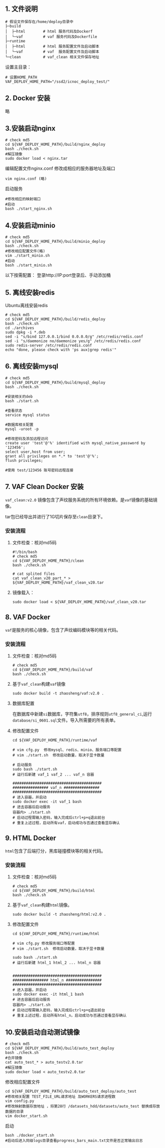 ## 1. 文件说明

```shell
# 假设文件保存在/home/deploy目录中
├─build
│  ├─html		 # html 服务代码及Dockerf
│  └─vaf		 # vaf 服务代码及Dockerfile
├─runtime
│  ├─html		 # html 服务配置文件及启动脚本
│  └─vaf		 # vaf  服务配置文件及启动脚本
└─clean          # vaf_clean 相关文件保存地址
```
设置主目录：
```shell
# 设置HOME_PATH
VAF_DEPLOY_HOME_PATH="/ssd2/icnoc_deploy_test/"
```



## 2. Docker 安装

略



## 3.安装启动nginx

```shell
# check md5
cd ${VAF_DEPLOY_HOME_PATH}/build/nginx_deploy
bash ./check.sh
#解压镜像
sudo docker load < nginx.tar
```
编辑配置文件nginx.conf 修改成相应的服务器地址及端口

```shell
vim nginx.conf (略)
```
启动服务

```shell
#修改相应的映射端口
#启动
bash ./start_nginx.sh
```

  

## 4.安装启动minio

```shell
# check md5
cd ${VAF_DEPLOY_HOME_PATH}/build/minio_deploy
bash ./check.sh
#修改相应配置文件(略)
vim ./start_minio.sh
#启动
bash ./start_minio.sh
```
以下按需配置：
登录http://IP:port登录后、手动添加桶




## 5. 离线安装redis

Ubuntu离线安装redis

```shell
# check md5
cd ${VAF_DEPLOY_HOME_PATH}/build/redis_deploy
bash ./check.sh
cd ./archives
sudo dpkg -i *.deb
sed -i "s/bind 127.0.0.1/bind 0.0.0.0/g" /etc/redis/redis.conf
sed -i "s/daemonize no/daemonize yes/g" /etc/redis/redis.conf
sudo redis-server /etc/redis/redis.conf
echo "done, please check with 'ps aux|grep redis'"
```



## 6. 离线安装mysql

```shell
# check md5
cd ${VAF_DEPLOY_HOME_PATH}/build/mysql_deploy
bash ./check.sh

#安装相关的deb
bash ./start.sh

#查看状态
service mysql status

#数据库相关配置
mysql -uroot -p

#修改密码及添加远程访问
create user 'test'@'%' identified with mysql_native_password by '123456';
select user,host from user;
grant all privileges on *.* to 'test'@'%';
flush privileges; 

#使用 test/123456 账号密码远程连接
```



## 7. VAF Clean Docker 安装

`vaf_clean:v2.0` 镜像包含了声纹服务系统的所有环境依赖。是`vaf`镜像的基础镜像。

tar包已经导出并进行了1G切片保存至`clean`目录下。

### 安装流程

1. 文件检查：核对md5码

   ```shell
   #!/bin/bash
   # check md5
   cd ${VAF_DEPLOY_HOME_PATH}/clean
   bash ./check.sh
   
   # cat splited files
   cat vaf_clean_v20_part_* > ${VAF_DEPLOY_HOME_PATH}/vaf_clean_v20.tar
   ```

2. 镜像载入：

   ```shell
   sudo docker load < ${VAF_DEPLOY_HOME_PATH}/vaf_clean_v20.tar
   ```

   

## 8. VAF Docker 

`vaf`是服务的核心镜像，包含了声纹编码模块等的相关代码。

### 安装流程

1. 文件检查：核对md5码

   ```shell
   # check md5
   cd ${VAF_DEPLOY_HOME_PATH}/build/vaf
   bash ./check.sh
   ```

2. 基于`vaf_clean`构建`vaf`镜像

    ```shell
    sudo docker build -t zhaosheng/vaf:v2.0 .
    ```

3. 数据库配置

    在数据库中新建`si`数据库，字符集`utf8`，排序规则`utf8_general_ci`,运行`database/si_0601.sql`文件。导入所需要的所有表单。

4. 修改配置文件

    ```shell
    cd ${VAF_DEPLOY_HOME_PATH}/runtime/vaf
    
    # vim cfg.py  修改mysql、redis、minio、服务端口等配置
    # vim ./start.sh  修改启动数量，取决于显卡数量
    
    # 启动服务
    sudo bash ./start.sh
    # 运行后新建 vaf_1 vaf_2 ... vaf_n 容器
    
    ########################################
    ################ vaf_n ################
    ########################################
    # 进入容器，并启动
    sudo docker exec -it vaf_1 bash
    # 进去容器后启动服务
    容器内> ./start.sh
    # 启动过程需输入密码，输入完成后ctrl+p+q退出前台
    # 重复上述过程，启动所有vaf，启动成功与否通过查看显存确认
    ```

    

## 9. HTML Docker

`html`包含了后端打分，黑库碰撞模块等的相关代码。

### 安装流程

1. 文件检查：核对md5码

   ```shell
   # check md5
   cd ${VAF_DEPLOY_HOME_PATH}/build/html
   bash ./check.sh
   ```

2. 基于`vaf_clean`构建`html`镜像。

   ```shell
   sudo docker build -t zhaosheng/html:v2.0 .
   ```
   
3. 修改配置文件

   ```shell
   cd ${VAF_DEPLOY_HOME_PATH}/runtime/html
   
   # vim cfg.py 修改服务端口等配置
   # vim ./start.sh  修改启动数量，取决于显卡数量
   
   sudo bash ./start.sh
   # 运行后新建 html_1 html_2 ... html_n 容器
   
   
   ########################################
   ################ html_n ################
   ########################################
   # 进入容器，并启动
   sudo docker exec -it html_1 bash
   # 进去容器后启动服务
   容器内> ./start.sh
   # 启动过程需输入密码，输入完成后ctrl+p+q退出前台
   # 重复上述过程，启动所有html_n，启动成功与否通过查看显存确认
   ```
   
   

## 10.安装启动自动测试镜像

```shell
# check md5
cd ${VAF_DEPLOY_HOME_PATH}/build/auto_test_deploy
bash ./check.sh
#合并镜像
cat auto_test_* > auto_testv2.0.tar
#解压镜像
sudo docker load < auto_testv2.0.tar
```
修改相应配置文件

```shell
cd ${VAF_DEPLOY_HOME_PATH}/build/auto_test_deploy/auto_test
#修改相关配置	TEST_FILE_URL请求地址 及WORKERS请求进程数
vim config.py
#修改映射数据存放地址 ，将第28行 /datasets_hdd/datasets/auto_test 替换成存放数据的目录
vim docker_start.sh
```
启动
```shell
bash ./docker_start.sh
#启动后进入同级logs目录查看progress_bars_main.txt文件是否正常输出日志
```

  
